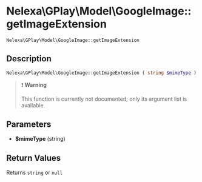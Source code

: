 # Nelexa\GPlay\Model\GoogleImage::getImageExtension
`Nelexa\GPlay\Model\GoogleImage::getImageExtension`

## Description
```php
Nelexa\GPlay\Model\GoogleImage::getImageExtension ( string $mimeType ) : string | null
```

> :heavy_exclamation_mark: **Warning**
>
> This function is currently not documented; only its argument list is available. 


## Parameters
* **$mimeType** (string)  


## Return Values
Returns `string` or `null`

